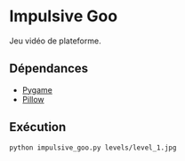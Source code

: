# Impulsive Goo

Jeu vidéo de plateforme.

## Dépendances

- [Pygame](https://www.pygame.org/wiki/GettingStarted)
- [Pillow](https://pillow.readthedocs.io/en/stable/installation.html)

## Exécution

```
python impulsive_goo.py levels/level_1.jpg
```
